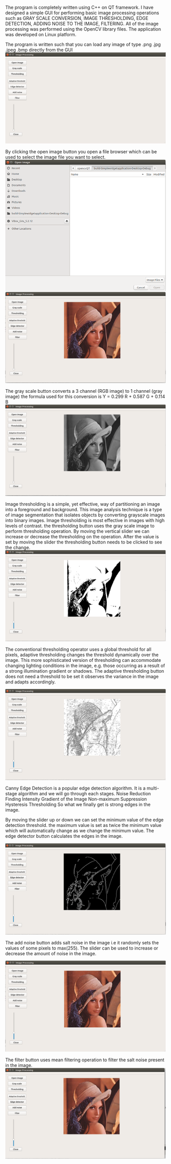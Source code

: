 The program is completely written using C++ on QT framework. I have designed a simple GUI for performing basic image processing operations such as GRAY SCALE CONVERSION, IMAGE THRESHOLDING, EDGE DETECTION, ADDING NOISE TO THE IMAGE, FILTERING. All of the image processing was performed using the OpenCV library files. The application was developed on Linux platform. 

The program is written such that you can load any image of type .png .jpg .jpeg .bmp directly from the GUI
<img src="./shots/1.png"/>


By clicking the open image button you open a file browser which can be used to select the image file you want to select.
<img src="./shots/2.png"/>
<img src="./shots/3.png"/>


The gray scale button converts a 3 channel (RGB image) to 1 channel (gray image) the formula used for this conversion is Y = 0.299 R + 0.587 G + 0.114 B
<img src="./shots/4.png"/>

Image thresholding is a simple, yet effective, way of partitioning an image into a foreground and background. This image analysis technique is a type of image segmentation that isolates objects by converting grayscale images into binary images. Image thresholding is most effective in images with high levels of contrast.
the thresholding button uses the gray scale image to perform thresholding operation. By moving the vertical slider we can increase or decrease the thresholding on the operation.
After the value is set by moving the slider the thresholding button needs to be clicked to see the change.
<img src ="./shots/5.png"/>


The conventional thresholding operator uses a global threshold for all pixels, adaptive thresholding changes the threshold dynamically over the image. This more sophisticated version of thresholding can accommodate changing lighting conditions in the image, e.g. those occurring as a result of a strong illumination gradient or shadows. 
The adaptive thresholding button does not need a threshold to be set it observes the variance in the image and adapts accordingly.

<img src="./shots/6.png"/>

Canny Edge Detection is a popular edge detection algorithm.
It is a multi-stage algorithm and we will go through each stages.
Noise Reduction
Finding Intensity Gradient of the Image
Non-maximum Suppression
Hysteresis Thresholding
So what we finally get is strong edges in the image.

By moving the slider up or down we can set the minimum value of the edge detection threshold. the maximum value is set as twice the minimum value which will automatically change as we change the minimum value. The edge detector button calculates the edges in the image.

<img src="./shots/7.png"/>

The add noise button adds salt noise in the image i.e it randomly sets the values of some pixels to max(255). The slider can be used to increase or decrease the amount of noise in the image.

<img src="./shots/8.png"/>

The filter button uses mean filtering operation to filter the salt noise present in the image.
<img src="./shots/9.png"/> 